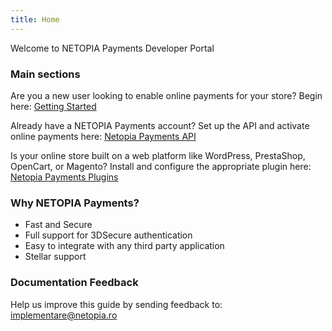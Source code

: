 ```yaml
---
title: Home
---
```


Welcome to NETOPIA Payments Developer Portal

### Main sections
Are you a new user looking to enable online payments for your store? Begin here: [Getting Started](/docs/category/getting-started)

Already have a NETOPIA Payments account? Set up the API and activate online payments here: [Netopia Payments API](/docs/category/payment-api)

Is your online store built on a web platform like WordPress, PrestaShop, OpenCart, or Magento? Install and configure the appropriate plugin here: [Netopia Payments Plugins](/docs/category/payment-plugins)

### Why NETOPIA Payments?
-   Fast and Secure
-   Full support for 3DSecure authentication
-   Easy to integrate with any third party application 
-   Stellar support

### Documentation Feedback
Help us improve this guide by sending feedback to: [implementare@netopia.ro](mailto:implementare@netopia.ro)
